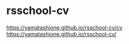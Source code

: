 # rsschool-cv
https://yamatashione.github.io/rsschool-cv/cv
https://yamatashione.github.io/rsschool-cv/